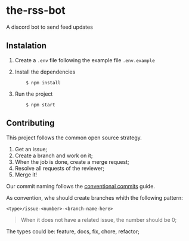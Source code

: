 # the-rss-bot

A discord bot to send feed updates

## Instalation

1. Create a `.env` file following the example file `.env.example`

2. Install the dependencies
    ```
        $ npm install
    ```

3. Run the project
    ```
        $ npm start
    ```

## Contributing

This project follows the common open source strategy.

1. Get an issue;
2. Create a branch and work on it;
3. When the job is done, create a merge request;
4. Resolve all requests of the reviewer;
5. Merge it!

Our commit naming follows the [conventional commits](https://www.conventionalcommits.org/en/v1.0.0/) guide.

As convention, whe should create branches whith the following pattern:

```
<type>/issue-<number>-<branch-name-here>
```

> When it does not have a related issue, the number should be 0;

The types could be: feature, docs, fix, chore, refactor;

